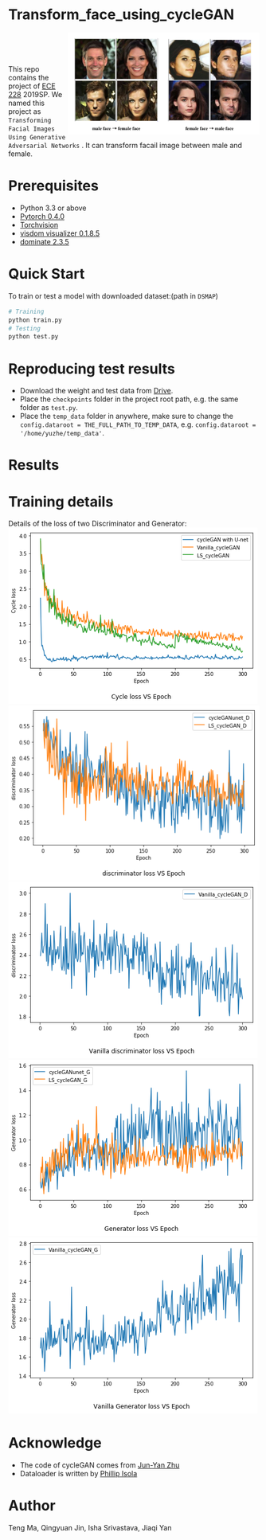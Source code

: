 # Transform_face_using_cycleGAN
<img src='imgs/maleAndFemale.png' align="right" width=384>

<br><br><br>


This repo contains the project of [ECE 228](http://noiselab.ucsd.edu/ECE228/index.html) 2019SP.
We named this project as `Transforming Facial Images Using Generative Adversarial Networks` . It can transform facail image between  male and female. 



# Prerequisites
- Python 3.3 or above
- [Pytorch 0.4.0](torch.org)
- [Torchvision](https://github.com/pytorch/vision)
- [visdom visualizer 0.1.8.5](https://github.com/facebookresearch/visdom)
- [dominate 2.3.5](https://github.com/Knio/dominate)


# Quick Start

To train or test a model with downloaded dataset:(path in `DSMAP`)
```bash
# Training
python train.py  
# Testing
python test.py 
```




# Reproducing test results
- Download the weight and test data from [Drive](https://drive.google.com/drive/folders/1x9ud9-8_Ri5vWiHCkBQQsuH3DixHpWuT?usp=sharing).
- Place the `checkpoints` folder in the project root path, e.g. the same folder as `test.py`.
- Place the `temp_data` folder in anywhere, make sure to change the `config.dataroot = THE_FULL_PATH_TO_TEMP_DATA`, e.g. `config.dataroot = '/home/yuzhe/temp_data'`.

# Results
<!--![result](imgs/male.png)-->
<!--![result](imgs/female.png)-->

# Training details
Details of the loss of two Discriminator and Generator:
![loss](imgs/Cycleloss.png)
![loss](imgs/discriminator_loss.png)
![loss](imgs/Vanilla_discriminator.png)
![loss](imgs/Generator.png)
![loss](imgs/Vanilla_Generator.png)

# Acknowledge
- The code of cycleGAN comes from [Jun-Yan Zhu](http://people.csail.mit.edu/junyanz/)
- Dataloader is written by [Phillip Isola](https://phillipi.github.io/pix2pix/)

# Author
Teng Ma, Qingyuan Jin, Isha Srivastava, Jiaqi Yan

